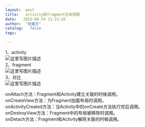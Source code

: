 ```yaml
---
layout:  post
title:   activity和fragment生命周期
date:   2015-06-24 11:21:26
author:  "张耀文"
catalog:   false
tags:

---
```

1、activity  
![这里写图片描述](http://img-blog.csdn.net/20150624111453651)  
2、fragment  
![这里写图片描述](http://img-blog.csdn.net/20150624112033002)  
3、对比  
![这里写图片描述](http://img-blog.csdn.net/20150624112057381)

onAttach方法：Fragment和Activity建立关联的时候调用。  
onCreateView方法：为Fragment加载布局时调用。  
onActivityCreated方法：当Activity中的onCreate方法执行完后调用。  
onDestroyView方法：Fragment中的布局被移除时调用。  
onDetach方法：Fragment和Activity解除关联的时候调用。

